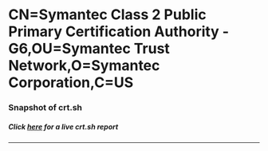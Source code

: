 # CN=Symantec Class 2 Public Primary Certification Authority - G6,OU=Symantec Trust Network,O=Symantec Corporation,C=US
### Snapshot of crt.sh
##### Click [here](https://crt.sh/?q=Serial_0A94875E4E919EB2D245554985564458) for a live crt.sh report

---
